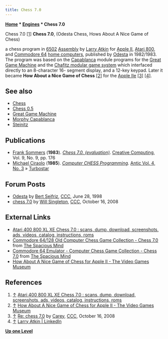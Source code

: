 ```yaml
---
title: Chess 7.0
---
```

**[Home](Home "Home") * [Engines](Engines "Engines") * Chess 7.0**

[](http://www.atarimania.com/game-atari-400-800-xl-xe-chess-70_1022.html) Chess 7.0 <a id="cite-note-1" href="#cite-ref-1">[1]</a>
**Chess 7.0**, (Odesta Chess, Hows About A Nice Game of Chess)

a chess program in [6502](6502 "6502") [Assembly](Assembly "Assembly") by [Larry Atkin](Larry_Atkin "Larry Atkin") for [Apple II](Apple_II "Apple II"), [Atari 800](Atari_8-bit "Atari 8-bit"), and [Commodore 64](Commodore_64 "Commodore 64") [home computers](https://en.wikipedia.org/wiki/Home_computer), published by [Odesta](https://en.wikipedia.org/wiki/Helix_%28database%29) in 1982/1983. The program was based on the [Capablanca](Morphy#Capablanca "Morphy") module programs for the [Great Game Machine](Great_Game_Machine "Great Game Machine") and the [Chafitz modular game system](Chafitz_Modular_Game_System "Chafitz Modular Game System") which interfaced directly to an 8-character 16- segment display, and a 12-key keypad. Later it became **How About a Nice Game of Chess** <a id="cite-note-2" href="#cite-ref-2">[2]</a> for the [Apple IIe](Apple_II "Apple II") <a id="cite-note-3" href="#cite-ref-3">[3]</a> <a id="cite-note-4" href="#cite-ref-4">[4]</a>.

## See also

- [Chess](</Chess_(Program)> "Chess (Program)")
- [Chess 0.5](Chess_0.5 "Chess 0.5")
- [Great Game Machine](Great_Game_Machine "Great Game Machine")
- [Morphy Capablanca](Morphy#Capablanca "Morphy")
- [Steinitz](Steinitz "Steinitz")

## Publications

- [Frank Sommers](http://www.atarimagazines.com/creative/index/index.php?author=Frank+Sommers) (**1983**). *[Chess 7.0. (evaluation)](http://www.atarimagazines.com/creative/v9n9/176_Chess_70.php)*. [Creative Computing](Creative_Computing "Creative Computing"), Vol. 9, No. 9, pp. 176
- [Michael Ciraolo](http://www.atarimagazines.com/index/index.php?author=Michael+Ciraolo&mag=antic) (**1985**). *[Computer CHESS Programming](http://www.atarimagazines.com/v4n3/ComputerChess.html)*. [Antic Vol. 4, No. 3](http://www.atarimagazines.com/index/index.php?issue=v4n3) » [Turbostar](Turbostar "Turbostar")

## Forum Posts

- [Odesta](https://www.stmintz.com/ccc/index.php?id=21507) by [Bert Seifriz](index.php?title=Berthold_Seifriz&action=edit&redlink=1 "Berthold Seifriz (page does not exist)"), [CCC](CCC "CCC"), June 28, 1998
- [chess 7.0](http://www.talkchess.com/forum/viewtopic.php?t=24419) by [Will Singleton](Will_Singleton "Will Singleton"), [CCC](CCC "CCC"), October 16, 2008

## External Links

- [Atari 400 800 XL XE Chess 7.0 : scans, dump, download, screenshots, ads, videos, catalog, instructions, roms](http://www.atarimania.com/game-atari-400-800-xl-xe-chess-70_1022.html)
- [Commodore 64/128 Old Computer Chess Game Collection - Chess 7.0](http://www.spacious-mind.com/html/commodore_c64_chess_7_0.html) from [The Spacious Mind](The_Spacious_Mind "The Spacious Mind")
- [Commodore 64 Emulator - Computer Chess Game Collection - Chess 7.0](http://www.spacious-mind.com/html/c64_emu_-_chess_7_0.html) from [The Spacious Mind](The_Spacious_Mind "The Spacious Mind")
- [How About A Nice Game of Chess for Apple II - The Video Games Museum](http://www.video-games-museum.com/en/game/Hows-About-A-Nice-Game-of-Chess/37/3/12646)

## References

1. <a id="cite-ref-1" href="#cite-note-1">↑</a> [Atari 400 800 XL XE Chess 7.0 : scans, dump, download, screenshots, ads, videos, catalog, instructions, roms](http://www.atarimania.com/game-atari-400-800-xl-xe-chess-70_1022.html)
1. <a id="cite-ref-2" href="#cite-note-2">↑</a> [How About A Nice Game of Chess for Apple II - The Video Games Museum](http://www.video-games-museum.com/en/game/Hows-About-A-Nice-Game-of-Chess/37/3/12646)
1. <a id="cite-ref-3" href="#cite-note-3">↑</a> [Re: chess 7.0](http://www.talkchess.com/forum/viewtopic.php?topic_view=threads&p=225677&t=24419) by [Carey](Carey_Bloodworth "Carey Bloodworth"), [CCC](CCC "CCC"), October 16, 2008
1. <a id="cite-ref-4" href="#cite-note-4">↑</a> [Larry Atkin | LinkedIn](http://www.linkedin.com/in/larryatkin)

**[Up one Level](Engines "Engines")**

